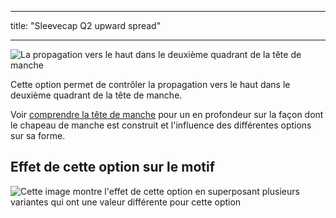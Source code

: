 - - -
title: "Sleevecap Q2 upward spread"
- - -

![La propagation vers le haut dans le deuxième quadrant de la tête de manche](./sleevecapq2spread2.svg)

Cette option permet de contrôler la propagation vers le haut dans le deuxième quadrant de la tête de manche.

<Tip>

Voir [comprendre la tête de manche](/docs/patterns/brian/options#understanding-the-sleevecap) pour un
en profondeur sur la façon dont le chapeau de manche est construit et l'influence des différentes options sur sa forme.

</Tip>

## Effet de cette option sur le motif

![Cette image montre l'effet de cette option en superposant plusieurs variantes qui ont une valeur différente pour cette option](teagan_sleevecapq2spread2_sample.svg "Effect of this option on the pattern")
